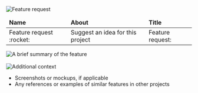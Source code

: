 <img src="https://readme-typing-svg.demolab.com?font=Poppins&weight=700&size=25&duration=1&pause=1&color=EB008B&center=true&vCenter=true&repeat=false&width=220&height=25&lines=FEATURE REQUEST" alt="Feature request" />

<br/>

<table align="left">
    <thead>
        <tr>
            <td> <b> Name </b> </td>
            <td> <b> About </b> </td>
            <td> <b> Title </b> </td>
        </tr>
    </thead>
    <tbody>
        <tr>
            <td> Feature request :rocket: </td>
            <td> Suggest an idea for this project </td>
            <td> Feature request: </td>
        </tr>
    </tbody>
</table>

<br/>
<br/>
<br/>
<br/>
<br/>

<img src="https://readme-typing-svg.demolab.com?font=Poppins&weight=600&size=19&duration=1&pause=1&color=00B8B5&center=true&vCenter=true&repeat=false&width=300&height=19&lines=A brief summary of the feature" alt="A brief summary of the feature" />

<!-- A precise and clear description of the desired functionality or the task the feature is intended to perform. -->

<br/>
<br/>

<img src="https://readme-typing-svg.demolab.com?font=Poppins&weight=600&size=19&duration=1&pause=1&color=00B8B5&center=true&vCenter=true&repeat=false&width=175&height=19&lines=Additional context" alt="Additional context" />

- Screenshots or mockups, if applicable
- Any references or examples of similar features in other projects